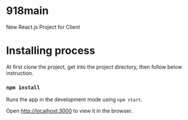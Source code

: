 # 918main

New React.js Project for Client

# Installing process

At first clone the project, get into the project directory, then follow below instruction.

### `npm install`

Runs the app in the development mode using `npm start`. <br />

Open [http://localhost:3000](http://localhost:3000) to view it in the browser.
